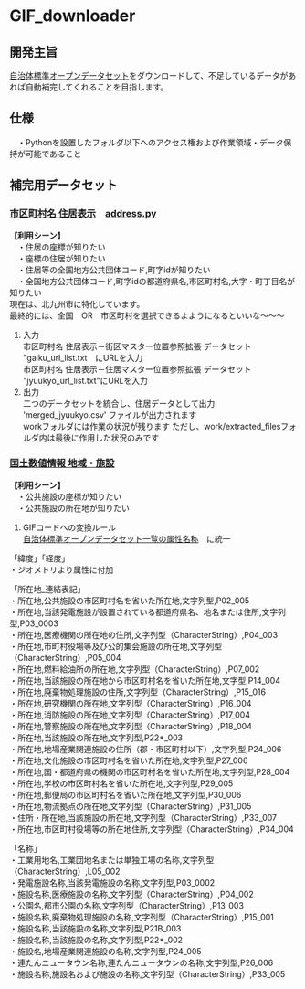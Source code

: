 # GIF_downloader  
## 開発主旨  
[自治体標準オープンデータセット](https://www.digital.go.jp/resources/open_data/municipal-standard-data-set-test)をダウンロードして、不足しているデータがあれば自動補完してくれることを目指します。  

## 仕様
　・Pythonを設置したフォルダ以下へのアクセス権および作業領域・データ保持が可能であること  

## 補完用データセット
### [市区町村名 住居表示](https://nlftp.mlit.go.jp/cgi-bin/isj/dls/_choose_method.cgi)　[address.py](address.py)  
**【利用シーン】**  
　・住居の座標が知りたい  
　・座標の住居が知りたい  
　・住居等の全国地方公共団体コード,町字idが知りたい  
　・全国地方公共団体コード,町字idの都道府県名,市区町村名,大字・町丁目名が知りたい  
現在は、北九州市に特化しています。  
最終的には、全国　OR　市区町村を選択できるよようになるといいな～～～  
1. 入力  
 市区町村名 住居表示－街区マスター位置参照拡張 データセット  
 "gaiku_url_list.txt　にURLを入力  
 市区町村名 住居表示－住居マスター位置参照拡張 データセット  
 "jyuukyo_url_list.txt"にURLを入力  
1. 出力  
 二つのデータセットを統合し、住居データとして出力  
 'merged_jyuukyo.csv' ファイルが出力されます  
 workフォルダには作業の状況が残ります
 ただし、work/extracted_filesフォルダ内は最後に作用した状況のみです  

### [国土数値情報 地域・施設](https://nlftp.mlit.go.jp/ksj/index.html)  []()
**【利用シーン】**  
　・公共施設の座標が知りたい  
　・公共施設の所在地が知りたい  

1. GIFコードへの変換ルール  
  [自治体標準オープンデータセット一覧の属性名称](https://www.digital.go.jp/resources/open_data/municipal-standard-data-set-test)　に統一

「緯度」「経度」  
・ジオメトリより属性に付加  

「所在地_連結表記」  
・所在地,公共施設の市区町村名を省いた所在地,文字列型,P02_005  
・所在地,当該発電施設が設置されている都道府県名、地名または住所,文字列型,P03_0003  
・所在地,医療機関の所在地の住所,文字列型（CharacterString）,P04_003  
・所在地,市町村役場等及び公的集会施設の所在地,文字列型（CharacterString）,P05_004  
・所在地,燃料給油所の所在地,文字列型（CharacterString）,P07_002  
・所在地,当該施設の所在地から市区町村名を省いた所在地,文字型,P14_004  
・所在地,廃棄物処理施設の住所,文字列型（CharacterString）,P15_016  
・所在地,研究機関の所在地,文字列型（CharacterString）,P16_004  
・所在地,消防施設の所在地,文字列型（CharacterString）,P17_004  
・所在地,警察施設の所在地,文字列型（CharacterString）,P18_004  
・所在地,当該施設の所在地,文字列型,P22*_003  
・所在地,地場産業関連施設の住所（郡・市区町村以下）,文字列型,P24_006  
・所在地,文化施設の市区町村名を省いた所在地,文字列型,P27_006  
・所在地,国・都道府県の機関の市区町村名を省いた所在地,文字列型,P28_004  
・所在地,学校の市区町村名を省いた所在地,文字列型,P29_005  
・所在地,郵便局の市区町村名を省いた所在地,文字列型,P30_006  
・所在地,物流拠点の所在地,文字列型（CharacterString）,P31_005  
・住所・所在地,当該施設の所在地,文字列型（CharacterString）,P33_007  
・所在地,市区町村役場等の所在地住所,文字列型（CharacterString）,P34_004  

「名称」  
・工業用地名,工業団地名または単独工場の名称,文字列型（CharacterString）,L05_002  
・発電施設名称,当該発電施設の名称,文字列型,P03_0002  
・施設名称,医療施設の名称,文字列型（CharacterString）,P04_002  
・公園名,都市公園の名称,文字列型（CharacterString）,P13_003  
・施設名称,廃棄物処理施設の名称,文字列型（CharacterString）,P15_001  
・施設名称,当該施設の名称,文字列型,P21B_003  
・施設名称,当該施設の名称,文字列型,P22*_002  
・施設名,地場産業関連施設の名称,文字列型,P24_005  
・連たんニュータウン名称,連たんニュータウンの名称,文字列型,P26_006  
・施設名称,施設名および施設の名称,文字列型（CharacterString）,P33_005  
